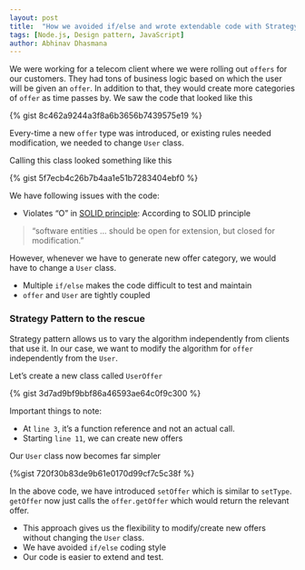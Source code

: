```yaml
---
layout: post
title:  "How we avoided if/else and wrote extendable code with Strategy Pattern"
tags: [Node.js, Design pattern, JavaScript]
author: Abhinav Dhasmana
---
```

We were working for a telecom client where we were rolling out `offers` for our customers. They had tons of business logic based on which the user will be given an `offer`. In addition to that, they would create more categories of `offer` as time passes by. We saw the code that looked like this

{% gist 8c462a9244a3f8a6b3656b7439575e19 %}

Every-time a new `offer` type was introduced, or existing rules needed modification, we needed to change `User` class.

Calling this class looked something like this

{% gist 5f7ecb4c26b7b4aa1e51b7283404ebf0 %}

We have following issues with the code:

*   Violates “O” in [SOLID principle](https://en.wikipedia.org/wiki/SOLID): According to SOLID principle

> “software entities … should be open for extension, but closed for modification.”

However, whenever we have to generate new offer category, we would have to change a `User` class.

*   Multiple `if/else` makes the code difficult to test and maintain
*   `offer` and `User` are tightly coupled

### Strategy Pattern to the rescue

Strategy pattern allows us to vary the algorithm independently from clients that use it. In our case, we want to modify the algorithm for `offer` independently from the `User`.

Let’s create a new class called `UserOffer`

{% gist 3d7ad9bf9bbf86a46593ae64c0f9c300 %}

Important things to note:

*   At `line 3`, it’s a function reference and not an actual call.
*   Starting `line 11`, we can create new offers

Our `User` class now becomes far simpler

{%gist 720f30b83de9b61e0170d99cf7c5c38f %}

In the above code, we have introduced `setOffer` which is similar to `setType`. `getOffer` now just calls the `offer.getOffer` which would return the relevant offer.

*   This approach gives us the flexibility to modify/create new offers without changing the `User` class.
*   We have avoided `if/else` coding style
*   Our code is easier to extend and test.
